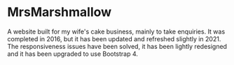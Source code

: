 # MrsMarshmallow
A website built for my wife's cake business, mainly to take enquiries. It was completed in 2016, but it has been updated and refreshed slightly in 2021. The responsiveness issues have been solved, it has been lightly redesigned and it has been upgraded to use Bootstrap 4.
